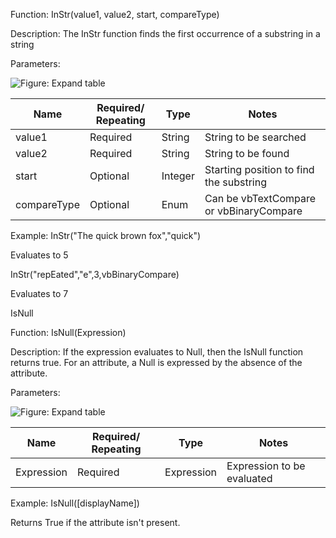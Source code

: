 Function: InStr(value1, value2, start, compareType)

Description: The InStr function finds the first occurrence of a substring in a string

Parameters:

![Figure: Expand table](Figure-Expand-table.png)

| Name       | Required/ Repeating | Type      | Notes                               |
|------------|---------------------|-----------|-------------------------------------|
| value1     | Required            | String    | String to be searched               |
| value2     | Required            | String    | String to be found                  |
| start      | Optional            | Integer   | Starting position to find the substring |
| compareType| Optional            | Enum      | Can be vbTextCompare or vbBinaryCompare |

Example: InStr("The quick brown fox","quick")

Evaluates to 5

InStr("repEated","e",3,vbBinaryCompare)

Evaluates to 7

IsNull

Function: IsNull(Expression)

Description: If the expression evaluates to Null, then the IsNull function returns true. For an attribute, a Null is expressed by the absence of the attribute.

Parameters:

![Figure: Expand table](Figure-Expand-table.png)

| Name       | Required/ Repeating | Type       | Notes                       |
|------------|---------------------|------------|-----------------------------|
| Expression | Required            | Expression | Expression to be evaluated  |

Example: IsNull([displayName])

Returns True if the attribute isn't present.